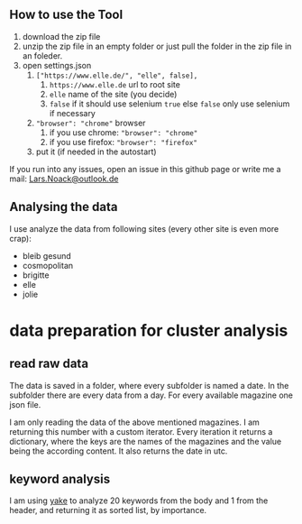 How to use the Tool
---

1. download the zip file
2. unzip the zip file in an empty folder or just pull the folder in the zip file in an foleder.
3. open settings.json
   1. ``["https://www.elle.de/", "elle", false],``
      1. ``https://www.elle.de`` url to root site
      2. ``elle`` name of the site (you decide)
      3. ``false`` if it should use selenium ``true`` else ``false`` only use selenium if necessary
   2. ``"browser": "chrome"`` browser
      1. if you use chrome: ``"browser": "chrome"``
      2. if you use firefox: ``"browser": "firefox"``
   3. put it (if needed in the autostart)

If you run into any issues, open an issue in this github page or write me a mail: Lars.Noack@outlook.de

Analysing the data
---

I use analyze the data from following sites (every other site is even more crap):
- bleib gesund
- cosmopolitan
- brigitte
- elle
- jolie

# data preparation for cluster analysis

## read raw data

The data is saved in a folder, where every subfolder is named a date. In the subfolder there are every data from a day. For every available magazine one json file.

I am only reading the data of the above mentioned magazines. I am returning this number with a custom iterator. Every iteration it returns a dictionary, where the keys are the names of the magazines and the value being the according content. It also returns the date in utc.

## keyword analysis

I am using [yake](https://pypi.org/project/yake/) to analyze 20 keywords from the body and 1 from the header, and returning it as sorted list, by importance.